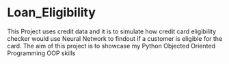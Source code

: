 # Loan_Eligibility

This Project uses credit data and it is to simulate how credit card eligibility checker would use Neural Network to findout if  a customer is eligible for the card. 
The aim of this project is to showcase my Python Objected Oriented Programming OOP skills
